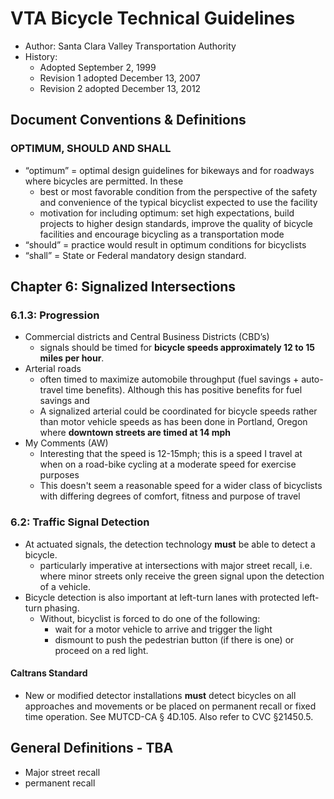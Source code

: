 # VTA Bicycle Technical Guidelines 
- Author: Santa Clara Valley Transportation Authority
- History:
   - Adopted September 2, 1999
   - Revision 1 adopted December 13, 2007
   - Revision 2 adopted December 13, 2012

## Document Conventions & Definitions
### OPTIMUM, SHOULD AND SHALL
- “optimum” = optimal design guidelines for bikeways and for roadways where bicycles are permitted. In these
   - best or most favorable condition from the perspective of the safety and convenience of the typical bicyclist expected to use the facility
   - motivation for including optimum: set high expectations, build projects to higher design standards, improve the quality of bicycle facilities and encourage bicycling as a transportation mode
- “should” = practice would result in optimum conditions for bicyclists
- “shall” = State or Federal mandatory design standard.

## Chapter 6: Signalized Intersections
### 6.1.3: Progression
- Commercial districts and Central Business Districts (CBD’s)
   - signals should be timed for **bicycle speeds approximately 12 to 15 miles per hour**. 
- Arterial roads
   - often timed to maximize automobile throughput (fuel savings + auto-travel time benefits). Although this has positive benefits for fuel savings and
   - A signalized arterial could be coordinated for bicycle speeds rather than motor vehicle speeds as has been done in Portland, Oregon where **downtown streets are timed at 14 mph**
- My Comments (AW)
   - Interesting that the speed is 12-15mph; this is a speed I travel at when on a road-bike cycling at a moderate speed for exercise purposes
   - This doesn't seem a reasonable speed for a wider class of bicyclists with differing degrees of comfort, fitness and purpose of travel

### 6.2: Traffic Signal Detection
- At actuated signals, the detection technology **must** be able to detect a bicycle. 
   - particularly imperative at intersections with major street recall, i.e. where minor streets only receive the green signal upon the detection of a vehicle. 
- Bicycle detection is also important at left-turn lanes with protected left-turn phasing. 
   - Without, bicyclist is forced to do one of the following: 
      - wait for a motor vehicle to arrive and trigger the light
      - dismount to push the pedestrian button (if there is one) or proceed on a red light.

#### Caltrans Standard
- New or modified detector installations **must** detect bicycles on all approaches and movements or be placed on permanent recall or fixed time operation. See MUTCD-CA § 4D.105. Also refer to CVC §21450.5.

## General Definitions - TBA
- Major street recall
- permanent recall

